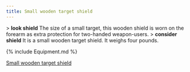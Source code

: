 ```yaml
---
title: Small wooden target shield
---
```


\> **look shield**
The size of a small target, this wooden shield is worn on the forearm as
extra
protection for two-handed weapon-users.
\> **consider shield**
It is a small wooden target shield.
It weighs four pounds.

{% include Equipment.md %}

[Small wooden target shield](Category:_Shields "wikilink")
